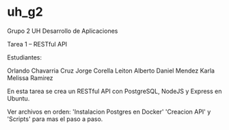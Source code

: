 # uh_g2
Grupo 2 UH Desarrollo de Aplicaciones

Tarea 1 – RESTful API

Estudiantes:

Orlando Chavarria Cruz
Jorge Corella Leiton
Alberto Daniel Mendez
Karla Melissa Ramirez

En esta tarea se crea un RESTful API con PostgreSQL, NodeJS y Express en Ubuntu.

Ver archivos en orden: 
'Instalacion Postgres en Docker'
'Creacion API' y 'Scripts' para mas el paso a paso.
